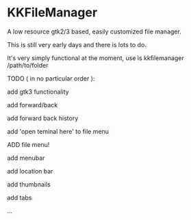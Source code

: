 # KKFileManager
A low resource gtk2/3 based, easily customized file manager.

This is still very early days and there is lots to do.

It's very simply functional at the moment, use is kkfilemanager /path/to/folder

TODO ( in no particular order ):

add gtk3 functionality

add forward/back

add forward back history

add 'open teminal here' to file menu

ADD file menu!

add menubar

add location bar

add thumbnails

add tabs

...

